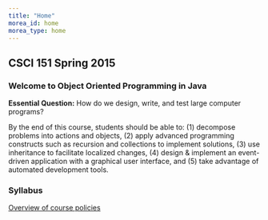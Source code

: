 ```yaml
---
title: "Home"
morea_id: home
morea_type: home
---
```


## CSCI 151 Spring 2015

### Welcome to Object Oriented Programming in Java 
**Essential Question:** How do we design, write, and test large computer programs?

By the end of this course, students should be able to: (1) decompose problems into actions and objects, (2) apply advanced programming constructs such as recursion and collections to implement solutions, (3) use inheritance to facilitate localized changes, (4) design & implement an event-driven application with a graphical user interface, and (5) take advantage of automated development tools.

<!--### Materials

<!--<div style="float: right">
    <img src="/morea/01.WOD-intro/eclipse.jpg" title="Eclipse IDE" width="100"/>
</div>

#### Laptop

To explore and implement the topics we will be discussing in class, you will need a laptop.

#### Integrated Development Environment
You will need to work on programming assignments outside of class time. In this course, we will be using [Eclipse IDE for Java Developers](http://www.eclipse.org/downloads/), which is freely available for Windows, Mac, and Linux.-->
### Syllabus
[Overview of course policies]({{site.baseurl}}/morea/materials/Syllabus.pdf)